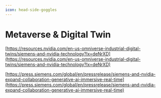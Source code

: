 ```yaml
---
icon: head-side-goggles
---
```


# Metaverse & Digital Twin





[https://resources.nvidia.com/en-us-omniverse-industrial-digital-twins/siemens-and-nvidia-technology?lx=deNrXD](https://resources.nvidia.com/en-us-omniverse-industrial-digital-twins/siemens-and-nvidia-technology?lx=deNrXD)



[https://press.siemens.com/global/en/pressrelease/siemens-and-nvidia-expand-collaboration-generative-ai-immersive-real-time](https://press.siemens.com/global/en/pressrelease/siemens-and-nvidia-expand-collaboration-generative-ai-immersive-real-time)







